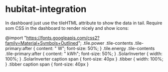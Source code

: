 # hubitat-integration

In dashboard just use the tileHTML attribute to show the data in tail.
Require som CSS in the dashboard to render nicely and show icons:



@import "https://fonts.googleapis.com/css2?family=Material+Symbols+Outlined";
.tile.power .tile-contents .tile-primary:after { content: " W"; font-size: 50%; }
.tile.energy .tile-contents .tile-primary:after { content: " kWh"; font-size: 50%; }
.SolarInverter {
   width: 100%;
}
.SolarInverter caption span {
   font-size: 40px
}
.tibber {
   width: 100%;
}
.tibber caption span {
   font-size: 40px
}
